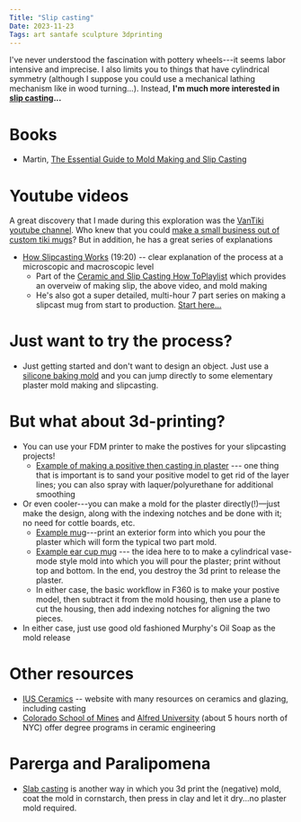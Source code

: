 ```yaml
---
Title: "Slip casting"
Date: 2023-11-23
Tags: art santafe sculpture 3dprinting
---
```


I've never understood the fascination with pottery wheels---it seems labor intensive and imprecise. I also limits you to things that have cylindrical symmetry (although I suppose you could use a mechanical lathing mechanism like in wood turning...). Instead, **I'm much more interested in [slip casting](https://en.wikipedia.org/wiki/Slip_casting)...**

# Books

- Martin, [The Essential Guide to Mold Making and Slip Casting](https://amzn.to/46nUZGM)

# Youtube videos

A great discovery that I made during this exploration was the [VanTiki youtube channel](https://www.youtube.com/@vantikistudio).  Who knew that you could [make a small business out of custom tiki mugs](https://vantiki.com)?  But in addition, he has a great series of explanations

- [How Slipcasting Works](https://www.youtube.com/watch?v=2tU6sBD9r_I) (19:20) -- clear explanation of the process at a microscopic and macroscopic level
    - Part of the [Ceramic and Slip Casting How ToPlaylist](https://youtube.com/playlist?list=PLVz2HhcJdyqhu-FK2MizsomT6AWiT-Dvm&si=csjNH-t1yviOIhD0) which provides an overveiw of making slip, the above video, and mold making
    - He's also got a super detailed, multi-hour 7 part series on making a slipcast mug from start to production. [Start here...](https://www.youtube.com/watch?v=JX84i2L2d5k&t=14s)

# Just want to try the process?

- Just getting started and don't want to design an object.  Just use a [silicone baking mold](https://www.oldforgecreations.co.uk/blog/silicone-baking-moulds-for-plaster-casting) and you can jump directly to some elementary plaster mold making and slipcasting.

# But what about 3d-printing?

- You can use your FDM printer to make the postives for your slipcasting projects!
    - [Example of making a positive then casting in plaster](https://claybucket.com/3d-printed-and-slipcast-cup/) --- one thing that is important is to sand your positive model to get rid of the layer lines; you can also spray with laquer/polyurethane for additional smoothing 
- Or even cooler---you can make a mold for the plaster directly(!)—just make the design, along with the indexing notches and be done with it; no need for cottle boards, etc. 
    - [Example mug](https://community.ceramicartsdaily.org/topic/37386-3d-printing-for-plaster-molds/)---print an exterior form into which you pour the plaster which will form the typical two part mold.
    - [Example ear cup mug](https://www.instructables.com/3D-Printing-a-Mold-for-a-Mold/) --- the idea here to to make a cylindrical vase-mode style mold into which you will pour the plaster; print without top and bottom. In the end, you destroy the 3d print to release the plaster.  
    - In either case, the basic workflow in F360 is to make your postive model, then subtract it from the mold housing, then use a plane to cut the housing, then add indexing notches for aligning the two pieces.
- In either case, just use good old fashioned Murphy's Oil Soap as the mold release


# Other resources

- [IUS Ceramics](https://claybucket.com) -- website with many resources on ceramics and glazing, including casting
- [Colorado School of Mines](https://www.mines.edu/academics/program/ceramic-engineering/) and [Alfred University](https://www.alfred.edu/academics/colleges-schools/college-ceramics/) (about 5 hours north of NYC) offer degree programs in ceramic engineering

# Parerga and Paralipomena

- [Slab casting](https://hackaday.com/2023/12/20/slab-casting-a-new-way-to-combine-3d-printing-and-ceramics/) is another way in which you 3d print the (negative) mold, coat the mold in cornstarch, then press in clay and let it dry...no plaster mold required. 
